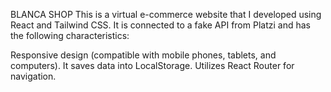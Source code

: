 BLANCA SHOP
This is a virtual e-commerce website that I developed using React and Tailwind CSS. It is connected to a fake API from Platzi and has the following characteristics:

Responsive design (compatible with mobile phones, tablets, and computers).
It saves data into LocalStorage.
Utilizes React Router for navigation.